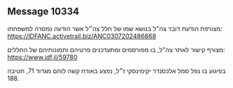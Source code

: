 ## Message 10334

מצורפת הודעת דובר צה"ל בנושא שמו של חלל צה״ל אשר הודעה נמסרה למשפחתו: https://IDFANC.activetrail.biz/ANC0307202486868

מצורף קישור לאתר צה"ל, בו מפורסמים ומתעדכנים פרטיהם ותמונותיהם של החללים:
https://www.idf.il/59780

בפיגוע בו נפל סמל אלכסנדר יקימינסקי ז״ל, נפצע באורח קשה לוחם מגדוד 71, חטיבה 188.

